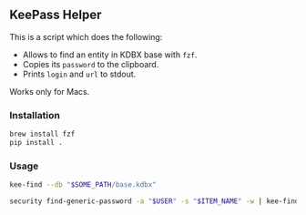 ## KeePass Helper

This is a script which does the following:

* Allows to find an entity in KDBX base with `fzf`.
* Copies its `password` to the clipboard.
* Prints `login` and `url` to stdout.

Works only for Macs.

### Installation

```bash
brew install fzf
pip install .
```

### Usage

```bash
kee-find --db "$SOME_PATH/base.kdbx"
```

```bash
security find-generic-password -a "$USER" -s "$ITEM_NAME" -w | kee-find -p --db "$SOME_PATH/base.kdbx"
```
